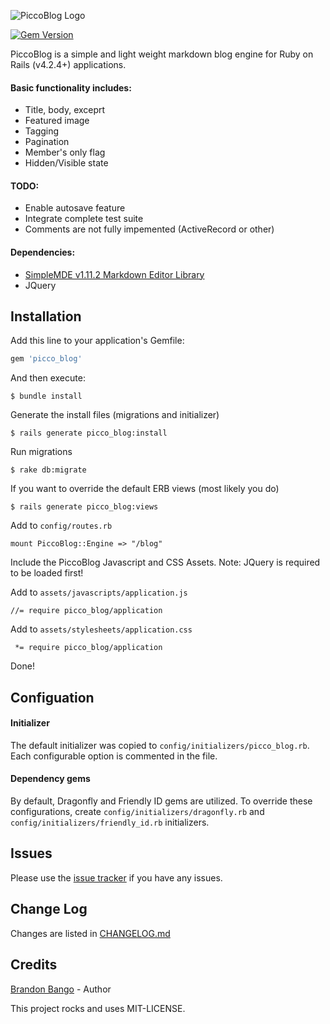 ![PiccoBlog Logo](https://acentrosys.com/piccoblog/piccoblog-b.png)

[![Gem Version](https://badge.fury.io/rb/picco_blog.svg)](https://badge.fury.io/rb/picco_blog)

PiccoBlog is a simple and light weight markdown blog engine for Ruby on Rails (v4.2.4+) applications. 

#### Basic functionality includes:

- Title, body, exceprt
- Featured image
- Tagging
- Pagination
- Member's only flag
- Hidden/Visible state

#### TODO:
- Enable autosave feature
- Integrate complete test suite
- Comments are not fully impemented (ActiveRecord or other)

#### Dependencies:
- [SimpleMDE v1.11.2 Markdown Editor Library](https://simplemde.com)
- JQuery

## Installation

Add this line to your application's Gemfile:
```Ruby
gem 'picco_blog'
```

And then execute:
```
$ bundle install
```

Generate the install files (migrations and initializer)
```
$ rails generate picco_blog:install
```

Run migrations
```
$ rake db:migrate
```

If you want to override the default ERB views (most likely you do)
```
$ rails generate picco_blog:views
```

Add to `config/routes.rb`
```
mount PiccoBlog::Engine => "/blog"
```

Include the PiccoBlog Javascript and CSS Assets. Note: JQuery is required to be loaded first!

Add to `assets/javascripts/application.js`
```
//= require picco_blog/application
```

Add to `assets/stylesheets/application.css`
```
 *= require picco_blog/application
```

Done!

## Configuation

#### Initializer
The default initializer was copied to `config/initializers/picco_blog.rb`. Each configurable option is commented in the file. 

#### Dependency gems
By default, Dragonfly and Friendly ID gems are utilized. To override these configurations, create `config/initializers/dragonfly.rb` and `config/initializers/friendly_id.rb` initializers.

## Issues
Please use the [issue tracker](https://github.com/AlyAtalla/blog-app/issues) if you have any issues.

## Change Log
Changes are listed in [CHANGELOG.md](https://github.com/AlyAtalla/blog-app/blob/master/CHANGELOG.md)

## Credits
[Brandon Bango](https://github.com/brandonbango) - Author

This project rocks and uses MIT-LICENSE.
